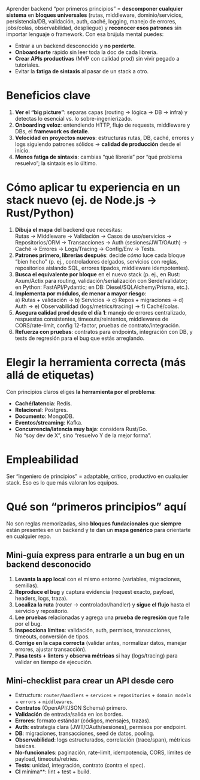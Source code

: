 Aprender backend “por primeros principios” = **descomponer cualquier sistema** en **bloques universales** (rutas, middleware, dominio/servicios, persistencia/DB, validación, auth, caché, logging, manejo de errores, jobs/colas, observabilidad, despliegue) y **reconocer esos patrones** sin importar lenguaje o framework. Con esa brújula mental puedes:
- Entrar a un backend desconocido y **no perderte**.
- **Onboardearte** rápido sin leer toda la doc de cada librería.
- **Crear APIs productivas** (MVP con calidad prod) sin vivir pegado a tutoriales.
- Evitar la **fatiga de sintaxis** al pasar de un stack a otro.
# Beneficios clave
1. **Ver el “big picture”**: separas capas (routing → lógica → DB → infra) y detectas lo esencial vs. lo sobre-ingenierizado.
2. **Onboarding veloz**: entendiendo HTTP, flujo de requests, middleware y DBs, el **framework es detalle**.
3. **Velocidad en proyectos nuevos**: estructuras rutas, DB, caché, errores y logs siguiendo patrones sólidos → **calidad de producción** desde el inicio.
4. **Menos fatiga de sintaxis**: cambias “qué librería” por “qué problema resuelvo”; la sintaxis es lo último.
# Cómo aplicar tu experiencia en un stack nuevo (ej. de Node.js → Rust/Python)

1. **Dibuja el mapa** del backend que necesitas:  
    Rutas → Middleware → Validación → Casos de uso/servicios → Repositorios/ORM → Transacciones → Auth (sesiones/JWT/OAuth) → Caché → Errores → Logs/Tracing → Config/Env → Tests.
2. **Patrones primero, librerías después**: decide _cómo_ luce cada bloque “bien hecho” (p. ej., controladores delgados, servicios con reglas, repositorios aislando SQL, errores tipados, middleware idempotentes).
3. **Busca el equivalente por bloque** en el nuevo stack (p. ej., en Rust: Axum/Actix para routing, validación/serialización con Serde/validator; en Python: FastAPI/Pydantic; en DB: Diesel/SQLAlchemy/Prisma, etc.).
4. **Implementa por módulos, de menor a mayor riesgo**:  
    a) Rutas + validación → b) Servicios → c) Repos + migraciones → d) Auth → e) Observabilidad (logs/metrics/tracing) → f) Caché/colas.
5. **Asegura calidad prod desde el día 1**: manejo de errores centralizado, respuestas consistentes, timeouts/reintentos, middlewares de CORS/rate-limit, config 12-factor, pruebas de contrato/integración.
6. **Refuerza con pruebas**: contratos para endpoints, integración con DB, y tests de regresión para el bug que estás arreglando.
# Elegir la herramienta correcta (más allá de etiquetas)

Con principios claros eliges **la herramienta por el problema**:

- **Caché/latencia**: Redis.
- **Relacional**: Postgres.
- **Documento**: MongoDB.
- **Eventos/streaming**: Kafka.
- **Concurrencia/latencia muy baja**: considera Rust/Go.  
    No “soy dev de X”, sino “resuelvo Y de la mejor forma”.

# Empleabilidad
Ser “ingeniero de principios” = adaptable, crítico, productivo en cualquier stack. Eso es lo que más valoran los equipos.
# Qué son “primeros principios” aquí
No son reglas memorizadas, sino **bloques fundacionales** que **siempre** están presentes en un backend y te dan un **mapa genérico** para orientarte en cualquier repo.

## Mini-guía express para **entrarle a un bug** en un backend desconocido

1. **Levanta la app local** con el mismo entorno (variables, migraciones, semillas).
2. **Reproduce el bug** y captura evidencia (request exacto, payload, headers, logs, traza).
3. **Localiza la ruta** (router → controlador/handler) y **sigue el flujo** hasta el servicio y repositorio.
4. **Lee pruebas** relacionadas y agrega una **prueba de regresión** que falle por el bug.
5. **Inspecciona límites**: validación, auth, permisos, transacciones, timeouts, conversión de tipos.
6. **Corrige en la capa correcta** (validar antes, normalizar datos, manejar errores, ajustar transacción).
7. **Pasa tests + linters** y **observa métricas** si hay (logs/tracing) para validar en tiempo de ejecución.

## Mini-checklist para **crear un API desde cero**

- Estructura: `router/handlers` + `services` + `repositories` + `domain models` + `errors` + `middlewares`.
- **Contratos** (OpenAPI/JSON Schema) primero.
- **Validación** de entrada/salida en los bordes.
- **Errores**: formato estándar (códigos, mensajes, trazas).
- **Auth**: estrategia clara (JWT/OAuth/sesiones), permisos por endpoint.
- **DB**: migraciones, transacciones, seed de datos, pooling.
- **Observabilidad**: logs estructurados, correlación (trace/span), métricas básicas.
- **No-funcionales**: paginación, rate-limit, idempotencia, CORS, límites de payload, timeouts/retries.
- **Tests**: unidad, integración, contrato (contra el spec).
- **CI** mínima**: lint + test + build.
